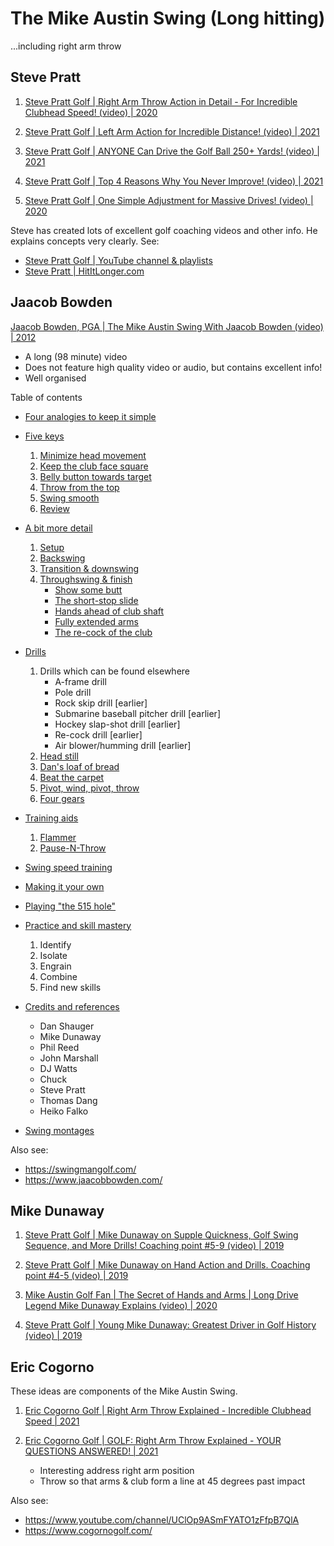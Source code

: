 # The Mike Austin Swing (Long hitting)

...including right arm throw

## Steve Pratt

1. [Steve Pratt Golf | Right Arm Throw Action in Detail - For Incredible Clubhead Speed! (video) | 2020](https://www.youtube.com/watch?v=KZzGHAKx2c0)

1. [Steve Pratt Golf | Left Arm Action for Incredible Distance! (video) | 2021](https://www.youtube.com/watch?v=V8nZeZ2xCtc)

1. [Steve Pratt Golf | ANYONE Can Drive the Golf Ball 250+ Yards! (video) | 2021](https://www.youtube.com/watch?v=MEC8CuEgEQQ)

1. [Steve Pratt Golf | Top 4 Reasons Why You Never Improve! (video) | 2021](https://www.youtube.com/watch?v=BHUiPLXdLHs)

1. [Steve Pratt Golf | One Simple Adjustment for Massive Drives! (video) | 2020](https://www.youtube.com/watch?v=3ipQ-jQhPIE)

Steve has created lots of excellent golf coaching videos and other info.
He explains concepts very clearly. See:

- [Steve Pratt Golf | YouTube channel & playlists](https://www.youtube.com/channel/UCSUVEHltWL-HQePj4lRE0_g)
- [Steve Pratt | HitItLonger.com](https://hititlonger.com/)


## Jaacob Bowden

[Jaacob Bowden, PGA | The Mike Austin Swing With Jaacob Bowden (video) | 2012](https://www.youtube.com/watch?v=bcs8nWDDFag)

- A long (98 minute) video
- Does not feature high quality video or audio, but contains excellent info!
- Well organised

Table of contents

- [Four analogies to keep it simple](https://www.youtube.com/watch?v=bcs8nWDDFag#t=6m52s)

- [Five keys](https://www.youtube.com/watch?v=bcs8nWDDFag#t=13m30s)
  1. [Minimize head movement](https://www.youtube.com/watch?v=bcs8nWDDFag#t=13m53s)
  1. [Keep the club face square](https://www.youtube.com/watch?v=bcs8nWDDFag#t=15m43s)
  1. [Belly button towards target](https://www.youtube.com/watch?v=bcs8nWDDFag#t=19m19s)
  1. [Throw from the top](https://www.youtube.com/watch?v=bcs8nWDDFag#t=25m39s)
  1. [Swing smooth](https://www.youtube.com/watch?v=bcs8nWDDFag#t=28m33s)
  1. [Review](https://www.youtube.com/watch?v=bcs8nWDDFag#t=30m19s)

- [A bit more detail](https://www.youtube.com/watch?v=bcs8nWDDFag#t=30m55s)
  1. [Setup](https://www.youtube.com/watch?v=bcs8nWDDFag#t=31m45s)
  1. [Backswing](https://www.youtube.com/watch?v=bcs8nWDDFag#t=37m15s)
  1. [Transition & downswing](https://www.youtube.com/watch?v=bcs8nWDDFag#t=41m40s)
  1. [Throughswing & finish](https://www.youtube.com/watch?v=bcs8nWDDFag#t=45m18s)
     + [Show some butt](https://www.youtube.com/watch?v=bcs8nWDDFag#t=49m04s)
     + [The short-stop slide](https://www.youtube.com/watch?v=bcs8nWDDFag#t=50m41s)
     + [Hands ahead of club shaft](https://www.youtube.com/watch?v=bcs8nWDDFag#t=52m01s)
     + [Fully extended arms](https://www.youtube.com/watch?v=bcs8nWDDFag#t=52m57s)
     + [The re-cock of the club](https://www.youtube.com/watch?v=bcs8nWDDFag#t=53m44s)

- [Drills](https://www.youtube.com/watch?v=bcs8nWDDFag#t=55m00s)

  1. Drills which can be found elsewhere
     + A-frame drill
     + Pole drill
     + Rock skip drill [earlier]
     + Submarine baseball pitcher drill [earlier]
     + Hockey slap-shot drill [earlier]
     + Re-cock drill [earlier]
     + Air blower/humming drill [earlier]
  1. [Head still](https://www.youtube.com/watch?v=bcs8nWDDFag#t=56m06s)
  1. [Dan's loaf of bread](https://www.youtube.com/watch?v=bcs8nWDDFag#t=56m44s)
  1. [Beat the carpet](https://www.youtube.com/watch?v=bcs8nWDDFag#t=57m34s)
  1. [Pivot, wind, pivot, throw](https://www.youtube.com/watch?v=bcs8nWDDFag#t=59m20s)
  1. [Four gears](https://www.youtube.com/watch?v=bcs8nWDDFag#t=1h01m03s)

- [Training aids](https://www.youtube.com/watch?v=bcs8nWDDFag#t=1h04m37s)
  1. [Flammer](https://www.youtube.com/watch?v=bcs8nWDDFag#t=1h04m55s)
  1. [Pause-N-Throw](https://www.youtube.com/watch?v=bcs8nWDDFag#t=1h06m34s)

- [Swing speed training](https://www.youtube.com/watch?v=bcs8nWDDFag#t=1h07m06s)
- [Making it your own](https://www.youtube.com/watch?v=bcs8nWDDFag#t=1h10m14s)
- [Playing "the 515 hole"](https://www.youtube.com/watch?v=bcs8nWDDFag#t=1h18m35s)
- [Practice and skill mastery](https://www.youtube.com/watch?v=bcs8nWDDFag#t=1h22m40s)
  1. Identify
  1. Isolate
  1. Engrain
  1. Combine
  1. Find new skills
- [Credits and references](https://www.youtube.com/watch?v=bcs8nWDDFag#t=1h26m28s)
  + Dan Shauger
  + Mike Dunaway
  + Phil Reed
  + John Marshall
  + DJ Watts
  + Chuck
  + Steve Pratt
  + Thomas Dang
  + Heiko Falko
- [Swing montages](https://www.youtube.com/watch?v=bcs8nWDDFag#t=1h33m07s)


Also see:

- https://swingmangolf.com/
- https://www.jaacobbowden.com/


## Mike Dunaway

1. [Steve Pratt Golf | Mike Dunaway on Supple Quickness, Golf Swing Sequence, and More Drills! Coaching point #5-9 (video) | 2019](https://www.youtube.com/watch?v=a6QxyU27gGo)

1. [Steve Pratt Golf | Mike Dunaway on Hand Action and Drills. Coaching point #4-5 (video) | 2019](https://www.youtube.com/watch?v=rVxWBbGMPyc)

1. [Mike Austin Golf Fan | The Secret of Hands and Arms | Long Drive Legend Mike Dunaway Explains (video) | 2020](https://www.youtube.com/watch?v=l2sluaIdNZg)

1. [Steve Pratt Golf | Young Mike Dunaway: Greatest Driver in Golf History (video) | 2019](https://www.youtube.com/watch?v=qk9gXGG-10c)


## Eric Cogorno

These ideas are components of the Mike Austin Swing.

1. [Eric Cogorno Golf | Right Arm Throw Explained - Incredible Clubhead Speed | 2021](https://www.youtube.com/watch?v=hJ5scchaRPQ)
1. [Eric Cogorno Golf | GOLF: Right Arm Throw Explained - YOUR QUESTIONS ANSWERED! | 2021](https://www.youtube.com/watch?v=ZWOR8CiNWtw)

   - Interesting address right arm position
   - Throw so that arms & club form a line at 45 degrees past impact

Also see:

- https://www.youtube.com/channel/UClOp9ASmFYATO1zFfpB7QlA
- https://www.cogornogolf.com/

